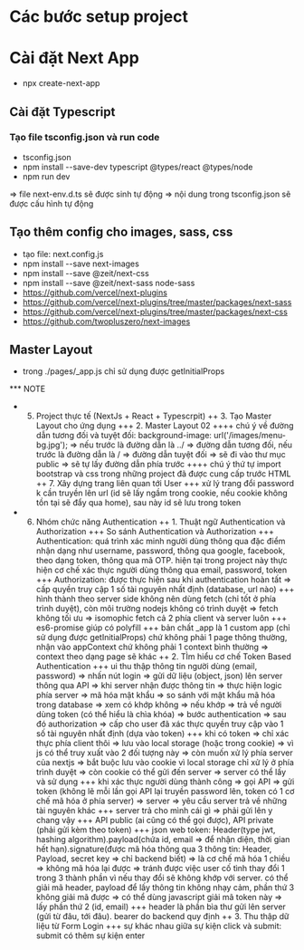 # Các bước setup project

# Cài đặt Next App
- npx create-next-app

## Cài đặt Typescript

### Tạo file tsconfig.json và run code
- tsconfig.json
- npm install --save-dev typescript @types/react @types/node
- npm run dev

=> file next-env.d.ts sẽ được sinh tự động
=> nội dung trong tsconfig.json sẽ được cấu hình tự động

## Tạo thêm config cho images, sass, css
- tạo file: next.config.js
- npm install --save next-images
- npm install --save @zeit/next-css
- npm install --save @zeit/next-sass node-sass
- https://github.com/vercel/next-plugins
- https://github.com/vercel/next-plugins/tree/master/packages/next-sass
- https://github.com/vercel/next-plugins/tree/master/packages/next-css
- https://github.com/twopluszero/next-images

## Master Layout
- trong ./pages/_app.js chỉ sử dụng được getInitialProps


*** NOTE

- 5. Project thực tế (NextJs + React + Typescrpit)
  ++ 3. Tạo Master Layout cho ứng dụng
    +++ 2. Master Layout 02
      ++++ chú ý về đường dẫn tương đối và tuyệt đối: background-image: url('/images/menu-bg.jpg'); => nếu trước là đường dẫn là ../ => đường dẫn tương đối, nếu trước là đường dẫn là / => đường dẫn tuyệt đối => sẽ đi vào thư mục public => sẽ tự lấy đường dẫn phía trước
      ++++ chú ý thứ tự import bootstrap và css trong những project đã được cung cấp trước HTML
  ++ 7. Xây dựng trang liên quan tới User
    +++ xử lý trang đổi password k cần truyền lên url (id sẽ lấy ngầm trong cookie, nếu cookie không tồn tại sẽ đẩy qua home), sau này id sẽ lưu trong token
- 6. Nhóm chức năng Authentication
  ++ 1. Thuật ngữ Authentication và Authorization
    +++ So sánh Authentication và Authorization
      +++ Authentication: quá trình xác minh người dùng thông qua đặc điểm nhận dạng như username, password, thông qua google, facebook, theo dạng token, thông qua mã OTP. hiện tại trong project này thực hiện cơ chế xác thực người dùng thông qua email, password, token
      +++ Authorization: được thực hiện sau khi authentication hoàn tất => cấp quyền truy cập 1 số tài nguyên nhất định (database, url nào)
    +++ hình thành theo server side không nên dùng fetch (chỉ tốt ở phía trình duyệt), còn môi trường nodejs không có trình duyệt => fetch không tối ưu => isomophic fetch cả 2 phía client và server luôn
    +++ es6-promise giúp có polyfill
    +++ bản chất _app là 1 custom app (chỉ sử dụng được getInitialProps) chứ không phải 1 page thông thường, nhận vào appContext chứ không phải 1 context bình thường => context theo dạng page sẽ khác
  ++ 2. TÌm hiểu cơ chế Token Based Authentication
    +++ ui thu thập thông tin người dùng (email, password) => nhấn nút login => gửi dữ liệu (object, json) lên server thông qua API => khi server nhận được thông tin => thực hiện logic phía server => mã hóa mật khẩu => so sánh với mật khẩu mã hóa trong database => xem có khớp không => nếu khớp => trả về người dùng token (có thể hiểu là chìa khóa) => bước authentication => sau đó authorization => cấp cho user đã xác thực quyền truy cập vào 1 số tài nguyên nhất định (dựa vào token)
    +++ khi có token => chỉ xác thực phía client thôi => lưu vào local storage (hoặc trong cookie) => vì js có thể truy xuất vào 2 đối tượng này => còn muốn xử lý phía server của nextjs => bắt buộc lưu vào cookie vì local storage chỉ xử lý ở phía trình duyệt => còn cookie có thể gửi đến server => server có thể lấy và sử dụng
    +++ khi xác thực người dùng thành công => gọi API => gửi token (không lẽ mỗi lần gọi API lại truyền password lên, token có 1 cơ chế mã hóa ở phía server) => server => yêu cầu server trả về những tài nguyên khác
    +++ server trả cho mình cái gì => phải gửi lên y chang vậy
    +++ API public (ai cũng có thể gọi được), API private (phải gửi kèm theo token)
    +++ json web token: Header(type jwt, hashing algorithm).payload(chứa id, email => để nhận diện, thời gian hết hạn).signature(được mã hóa thông qua 3 thông tin: Header, Payload, secret key => chỉ backend biết) => là cơ chế mã hóa 1 chiều => không mã hóa lại được => tránh được việc user cố tình thay đổi 1 trong 3 thành phần vì nếu thay đổi sẽ không khớp với server. có thể giải mã header, payload để lấy thông tin không nhạy cảm, phần thứ 3 không giải mã được => có thể dùng javascript giải mã token này => lấy phần thứ 2 (id, email)
    +++ header là phần bìa thư gửi lên server (gửi từ đâu, tới đâu). bearer do backend quy định
  ++ 3. Thu thập dữ liệu từ Form Login
    +++ sự khác nhau giữa sự kiện click và submit: submit có thêm sự kiện enter